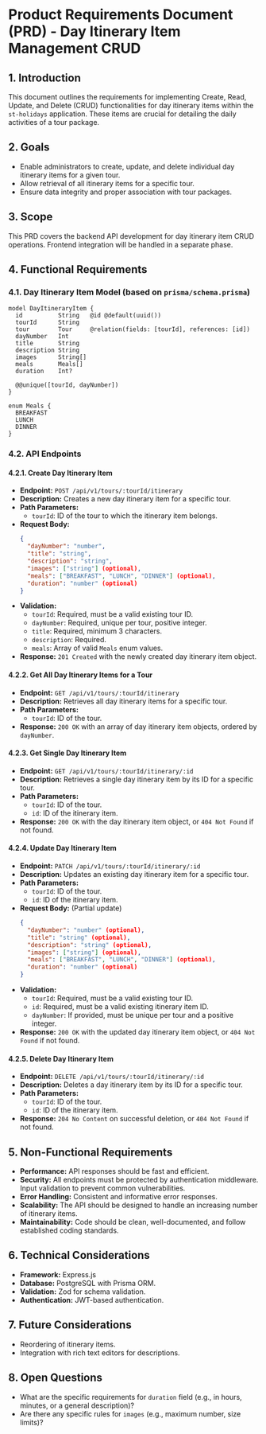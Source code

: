 # Product Requirements Document (PRD) - Day Itinerary Item Management CRUD

## 1. Introduction
This document outlines the requirements for implementing Create, Read, Update, and Delete (CRUD) functionalities for day itinerary items within the `st-holidays` application. These items are crucial for detailing the daily activities of a tour package.

## 2. Goals
- Enable administrators to create, update, and delete individual day itinerary items for a given tour.
- Allow retrieval of all itinerary items for a specific tour.
- Ensure data integrity and proper association with tour packages.

## 3. Scope
This PRD covers the backend API development for day itinerary item CRUD operations. Frontend integration will be handled in a separate phase.

## 4. Functional Requirements

### 4.1. Day Itinerary Item Model (based on `prisma/schema.prisma`)

```prisma
model DayItineraryItem {
  id          String   @id @default(uuid())
  tourId      String
  tour        Tour     @relation(fields: [tourId], references: [id])
  dayNumber   Int
  title       String
  description String
  images      String[]
  meals       Meals[]
  duration    Int?

  @@unique([tourId, dayNumber])
}

enum Meals {
  BREAKFAST
  LUNCH
  DINNER
}
```

### 4.2. API Endpoints

#### 4.2.1. Create Day Itinerary Item
- **Endpoint:** `POST /api/v1/tours/:tourId/itinerary`
- **Description:** Creates a new day itinerary item for a specific tour.
- **Path Parameters:**
  - `tourId`: ID of the tour to which the itinerary item belongs.
- **Request Body:**
  ```json
  {
    "dayNumber": "number",
    "title": "string",
    "description": "string",
    "images": ["string"] (optional),
    "meals": ["BREAKFAST", "LUNCH", "DINNER"] (optional),
    "duration": "number" (optional)
  }
  ```
- **Validation:**
  - `tourId`: Required, must be a valid existing tour ID.
  - `dayNumber`: Required, unique per tour, positive integer.
  - `title`: Required, minimum 3 characters.
  - `description`: Required.
  - `meals`: Array of valid `Meals` enum values.
- **Response:** `201 Created` with the newly created day itinerary item object.

#### 4.2.2. Get All Day Itinerary Items for a Tour
- **Endpoint:** `GET /api/v1/tours/:tourId/itinerary`
- **Description:** Retrieves all day itinerary items for a specific tour.
- **Path Parameters:**
  - `tourId`: ID of the tour.
- **Response:** `200 OK` with an array of day itinerary item objects, ordered by `dayNumber`.

#### 4.2.3. Get Single Day Itinerary Item
- **Endpoint:** `GET /api/v1/tours/:tourId/itinerary/:id`
- **Description:** Retrieves a single day itinerary item by its ID for a specific tour.
- **Path Parameters:**
  - `tourId`: ID of the tour.
  - `id`: ID of the itinerary item.
- **Response:** `200 OK` with the day itinerary item object, or `404 Not Found` if not found.

#### 4.2.4. Update Day Itinerary Item
- **Endpoint:** `PATCH /api/v1/tours/:tourId/itinerary/:id`
- **Description:** Updates an existing day itinerary item for a specific tour.
- **Path Parameters:**
  - `tourId`: ID of the tour.
  - `id`: ID of the itinerary item.
- **Request Body:** (Partial update)
  ```json
  {
    "dayNumber": "number" (optional),
    "title": "string" (optional),
    "description": "string" (optional),
    "images": ["string"] (optional),
    "meals": ["BREAKFAST", "LUNCH", "DINNER"] (optional),
    "duration": "number" (optional)
  }
  ```
- **Validation:**
  - `tourId`: Required, must be a valid existing tour ID.
  - `id`: Required, must be a valid existing itinerary item ID.
  - `dayNumber`: If provided, must be unique per tour and a positive integer.
- **Response:** `200 OK` with the updated day itinerary item object, or `404 Not Found` if not found.

#### 4.2.5. Delete Day Itinerary Item
- **Endpoint:** `DELETE /api/v1/tours/:tourId/itinerary/:id`
- **Description:** Deletes a day itinerary item by its ID for a specific tour.
- **Path Parameters:**
  - `tourId`: ID of the tour.
  - `id`: ID of the itinerary item.
- **Response:** `204 No Content` on successful deletion, or `404 Not Found` if not found.

## 5. Non-Functional Requirements
- **Performance:** API responses should be fast and efficient.
- **Security:** All endpoints must be protected by authentication middleware. Input validation to prevent common vulnerabilities.
- **Error Handling:** Consistent and informative error responses.
- **Scalability:** The API should be designed to handle an increasing number of itinerary items.
- **Maintainability:** Code should be clean, well-documented, and follow established coding standards.

## 6. Technical Considerations
- **Framework:** Express.js
- **Database:** PostgreSQL with Prisma ORM.
- **Validation:** Zod for schema validation.
- **Authentication:** JWT-based authentication.

## 7. Future Considerations
- Reordering of itinerary items.
- Integration with rich text editors for descriptions.

## 8. Open Questions
- What are the specific requirements for `duration` field (e.g., in hours, minutes, or a general description)?
- Are there any specific rules for `images` (e.g., maximum number, size limits)?